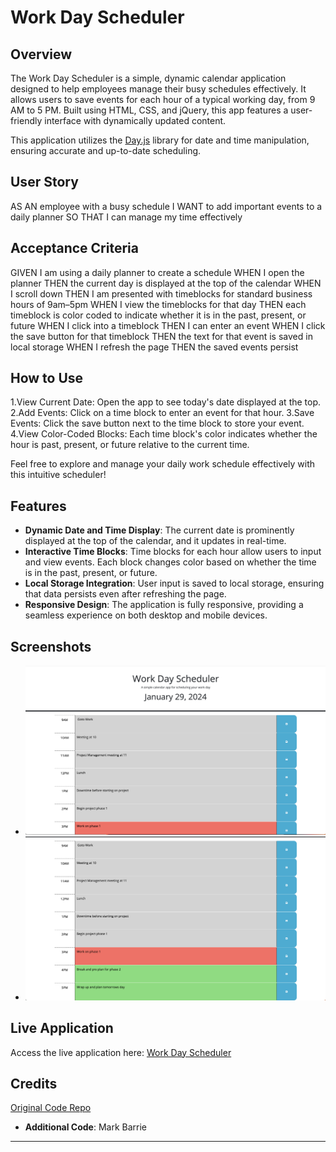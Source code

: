 # Work Day Scheduler

## Overview
The Work Day Scheduler is a simple, dynamic calendar application designed to help employees manage their busy schedules effectively. It allows users to save events for each hour of a typical working day, from 9 AM to 5 PM. Built using HTML, CSS, and jQuery, this app features a user-friendly interface with dynamically updated content.

This application utilizes the [Day.js](https://day.js.org/en/) library for date and time manipulation, ensuring accurate and up-to-date scheduling.

## User Story

AS AN employee with a busy schedule
I WANT to add important events to a daily planner
SO THAT I can manage my time effectively


## Acceptance Criteria

GIVEN I am using a daily planner to create a schedule
WHEN I open the planner
THEN the current day is displayed at the top of the calendar
WHEN I scroll down
THEN I am presented with timeblocks for standard business hours of 9am–5pm
WHEN I view the timeblocks for that day
THEN each timeblock is color coded to indicate whether it is in the past, present, or future
WHEN I click into a timeblock
THEN I can enter an event
WHEN I click the save button for that timeblock
THEN the text for that event is saved in local storage
WHEN I refresh the page
THEN the saved events persist

## How to Use


1.View Current Date: Open the app to see today's date displayed at the top.
2.Add Events: Click on a time block to enter an event for that hour.
3.Save Events: Click the save button next to the time block to store your event.
4.View Color-Coded Blocks: Each time block's color indicates whether the hour is past, present, or 
future relative to the current time.

Feel free to explore and manage your daily work schedule effectively with this intuitive scheduler!

## Features

- **Dynamic Date and Time Display**: The current date is prominently displayed at the top of the calendar, and it updates in real-time.
- **Interactive Time Blocks**: Time blocks for each hour allow users to input and view events. Each block changes color based on whether the time is in the past, present, or future.
- **Local Storage Integration**: User input is saved to local storage, ensuring that data persists even after refreshing the page.
- **Responsive Design**: The application is fully responsive, providing a seamless experience on both desktop and mobile devices.

## Screenshots

- ![Screenshot 1](./assets/readme_screenshots/Screenshot1.png)
- ![Screenshot 2](./assets/readme_screenshots/Screenshot2.png)

## Live Application

Access the live application here: [Work Day Scheduler](https://mbarrie1979.github.io/Work-Day-Scheduler/)


## Credits
[Original Code Repo](https://github.com/coding-boot-camp/crispy-octo-meme)
- **Additional Code**: Mark Barrie

---


